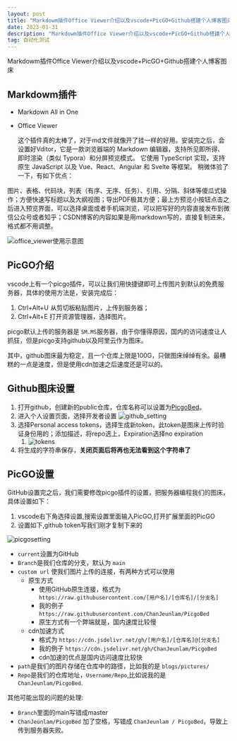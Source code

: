 ```yaml
---
layout: post
title: "Markdowm插件Office Viewer介绍以及vscode+PicGO+Github搭建个人博客图床"
date: 2023-01-31
description: "Markdowm插件Office Viewer介绍以及vscode+PicGO+Github搭建个人博客图床"
tag: 自动化测试
---
```

Markdowm插件Office Viewer介绍以及vscode+PicGO+Github搭建个人博客图床

## Markdowm插件

* Markdown All in One
* Office Viewer

  这个插件真的太棒了，对于md文件就像开了挂一样的好用。安装完之后，会设置好Vditor，它是一款浏览器端的 Markdown 编辑器，支持所见即所得、即时渲染（类似 Typora）和分屏预览模式。 它使用 TypeScript 实现，支持原生 JavaScript 以及 Vue、React、Angular 和 Svelte 等框架。
  稍微体验了一下，有如下优点：

图片、表格、代码块，列表（有序、无序、任务）、引用、分隔、斜体等傻瓜式操作；方便快速写标题以及大纲视图；导出PDF极其方便；最上方预览小按钮点击之后进入预览界面，可以选择桌面或者手机端浏览，可以把写好的内容直接发布到微信公众号或者知乎；CSDN博客的内容如果是用markdown写的，直接复制进来，格式都不用调整。

![office_viewer使用示意图](https://cdn.jsdelivr.net/gh/ChanJeunlam/PicgoBed/blogs/pictures/office_viewer使用示意图.jpg)

## PicGO介绍

vscode上有一个picgo插件，可以让我们用快捷键即可上传图片到默认的免费服务器，具体的使用方法是，安装完成后：

1. Ctrl+Alt+U 从剪切板粘贴图片，上传到服务器；
2. Ctrl+Alt+E 打开资源管理器，选择图片。

picgo默认上传的服务器是 `SM.MS`服务器，由于你懂得原因，国内的访问速度让人抓狂，但是picgo支持github以及阿里云作为图床。

其中，github图床最为稳定，且一个仓库上限是100G，只做图床绰绰有余。最糟糕的一点是速度，但是使用cdn加速之后速度还是可以的。

## Github图床设置

1. 打开github，创建新的public仓库，仓库名称可以设置为[PicgoBed](https://github.com/ChanJeunlam/PicgoBed)。
2. 进入个人设置页面，选择开发者设置
   ![github_setting](https://cdn.jsdelivr.net/gh/ChanJeunlam/PicgoBed/blogs/pictures/github_setting.jpg)
3. 选择Personal access tokens，选择生成新token，此token是图床上传时验证身份用的；添加描述，将repo选上，Expiration选择no expiration
   1. ![tokens](https://cdn.jsdelivr.net/gh/ChanJeunlam/PicgoBed/blogs/pictures/tokens.jpg)
4. 将生成的字符串保存，**关闭页面后将再也无法看到这个字符串了**

## PicGO设置

GitHub设置完之后，我们需要修改picgo插件的设置，把服务器编程我们的图床，具体设置如下：

1. vscode右下角选择设置,搜索设置里面输入PicGO,打开扩展里面的PicGO
2. 设置如下,github token写我们刚才复制下来的

 ![picgosetting](https://cdn.jsdelivr.net/gh/ChanJeunlam/PicgoBed/blogs/pictures/picgosetting.jpg)

* `current`设置为GitHub
* `Branch`是我们仓库的分支，默认为 `main`
* `custom url` 使我们图片上传的连接，有两种方式可以使用
  * 原生方式
    * 使用GitHub原生连接，格式为 `https://raw.githubusercontent.com/[用户名]/[仓库名]/[分支名]`
    * 我的例子 `https://raw.githubusercontent.com/ChanJeunlam/PicgoBed`
    * 原生方式有一个弊端就是，国内速度比较慢
  * cdn加速方式
    * 格式为 `https://cdn.jsdelivr.net/gh/[用户名]/[仓库名]@[分支名]`
    * 我的例子 `https://cdn.jsdelivr.net/gh/ChanJeunlam/PicgoBed`
    * cdn加速的优点是国内访问速度比较快
* `path`是我们的图片存储在仓库中的路径，比如我的是 `blogs/pictures/`
* `Repo`是我们的仓库地址，`Username/Repo`,比如说我的是 ``ChanJeunlam/PicgoBed``.

其他可能出现的问题的处理:

* `Branch`里面的main写错成master
* `ChanJeunlam/PicgoBed` 加了空格，写错成 `ChanJeunlam / PicgoBed`，导致上传到服务器失败。
